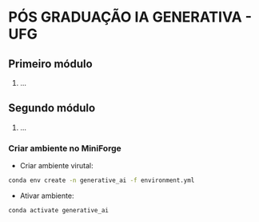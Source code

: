 # PÓS GRADUAÇÃO IA GENERATIVA - UFG

## Primeiro módulo

1. ...

## Segundo módulo

1. ...

### Criar ambiente no MiniForge

- Criar ambiente virutal:
```sh
conda env create -n generative_ai -f environment.yml
```

- Ativar ambiente:
```sh
conda activate generative_ai
```
